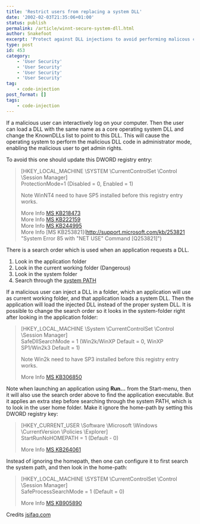 ```yaml
---
title: 'Restrict users from replacing a system DLL'
date: '2002-02-03T21:35:06+01:00'
status: publish
permalink: /article/winnt-secure-system-dll.html
author: Snakefoot
excerpt: 'Protect against DLL injections to avoid performing malicous code.'
type: post
id: 453
category:
    - 'User Security'
    - 'User Security'
    - 'User Security'
    - 'User Security'
tag:
    - code-injection
post_format: []
tags:
    - code-injection
---
```

If a malicious user can interactively log on your computer. Then the user can load a DLL with the same name as a core operating system DLL and change the KnownDLLs list to point to this DLL. This will cause the operating system to perform the malicious DLL code in administrator mode, enabling the malicious user to get admin rights.  
  
 To avoid this one should update this DWORD registry entry:

> \[HKEY\_LOCAL\_MACHINE \\SYSTEM \\CurrentControlSet \\Control \\Session Manager\]  
>  ProtectionMode=1 (Disabled = 0, Enabled = 1)  
>   
>  Note WinNT4 need to have SP5 installed before this registry entry works.  
>   
>  More Info [MS KB218473](http://support.microsoft.com/kb/218473 "Restricting Changes to Base System Objects [Q218473]")  
>  More Info [MS KB222159](http://support.microsoft.com/kb/222159 "Symbolic Link Case Sensitivity Exploit Bypasses System Security [Q222159]")  
>  More Info [MS KB244995](http://support.microsoft.com/kb/244995 "Base System Object Restrictions Are Not Enabled by Default [Q244995]")  
>  More Info [MS KB253821](http://support.microsoft.com/kb/253821 "System Error 85 with "NET USE" Command [Q253821]")

 There is a search order which is used when an application requests a DLL.
1. Look in the application folder
2. Look in the current working folder (Dangerous)
3. Look in the system folder
4. Search through the [system PATH](/article/executing-program-path.html)
 
 If a malicious user can inject a DLL in a folder, which an application will use as current working folder, and that application loads a system DLL. Then the application will load the injected DLL instead of the proper system DLL. It is possible to change the search order so it looks in the system-folder right after looking in the application folder:
> \[HKEY\_LOCAL\_MACHINE \\System \\CurrentControlSet \\Control \\Session Manager\]  
>  SafeDllSearchMode = 1 (Win2k/WinXP Default = 0, WinXP SP1/Win2k3 Default = 1)  
>   
>  Note Win2k need to have SP3 installed before this registry entry works.  
>   
>  More Info [MS KB306850](http://support.microsoft.com/kb/306850 "Programs Start Slowly or Slow Logon if the Network Connection to Your Home Folder Is Slow [Q306850]")

 Note when launching an application using **Run...** from the Start-menu, then it will also use the search order above to find the application executable. But it applies an extra step before searching through the system PATH, which is to look in the user home folder. Make it ignore the home-path by setting this DWORD registry key:
> \[HKEY\_CURRENT\_USER \\Software \\Microsoft \\Windows \\CurrentVersion \\Policies \\Explorer\]  
>  StartRunNoHOMEPATH = 1 (Default - 0)  
>   
>  More Info [MS KB264061](http://support.microsoft.com/kb/264061 "Home Folder Is Searched First When You Try to Run a Program [Q264061]")

 Instead of ignoring the homepath, then one can configure it to first search the system path, and then look in the home-path:
> \[HKEY\_LOCAL\_MACHINE \\SYSTEM \\CurrentControlSet \\Control \\Session Manager\]  
>  SafeProcessSearchMode = 1 (Default = 0)  
>   
>  More Info [MS KB905890](http://support.microsoft.com/kb/905890 "A program may run very slowly if the network connection to your home folder is slow")

 Credits [jsifaq.com](http://www.jsifaq.com/)